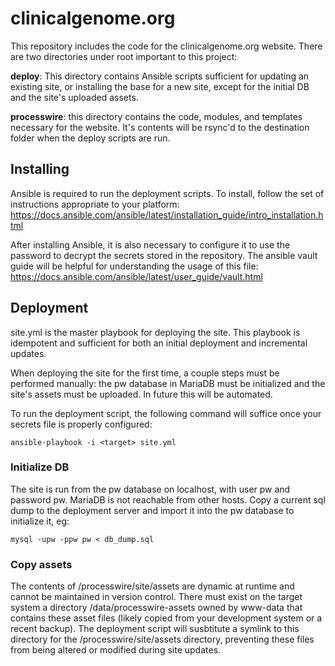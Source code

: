 # clinicalgenome.org

This repository includes the code for the clinicalgenome.org website. There are two directories under root important to this project:

**deploy**: This directory contains Ansible scripts sufficient for updating an existing site, or installing the base for a new site, except for the initial DB and the site's uploaded assets.

**processwire**: this directory contains the code, modules, and templates necessary for the website. It's contents will be rsync'd to the destination folder when the deploy scripts are run.

## Installing

Ansible is required to run the deployment scripts. To install, follow the set of instructions appropriate to your platform: https://docs.ansible.com/ansible/latest/installation_guide/intro_installation.html

After installing Ansible, it is also necessary to configure it to use the password to decrypt the secrets stored in the repository. The ansible vault guide will be helpful for understanding the usage of this file: https://docs.ansible.com/ansible/latest/user_guide/vault.html

## Deployment

site.yml is the master playbook for deploying the site. This playbook is idempotent and sufficient for both an initial deployment and incremental updates.

When deploying the site for the first time, a couple steps must be performed manually: the pw database in MariaDB must be initialized and the site's assets must be uploaded. In future this will be automated.

To run the deployment script, the following command will suffice once your secrets file is properly configured:

    ansible-playbook -i <target> site.yml

### Initialize DB

The site is run from the pw database on localhost, with user pw and password pw. MariaDB is not reachable from other hosts. Copy a current sql dump to the deployment server and import it into the pw database to initialize it, eg:

    mysql -upw -ppw pw < db_dump.sql

### Copy assets

The contents of /processwire/site/assets are dynamic at runtime and cannot be maintained in version control. There must exist on the target system a directory /data/processwire-assets owned by www-data that contains these asset files (likely copied from your development system or a recent backup). The deployment script will susbtitute a symlink to this directory for the /processwire/site/assets directory, preventing these files from being altered or modified during site updates.
